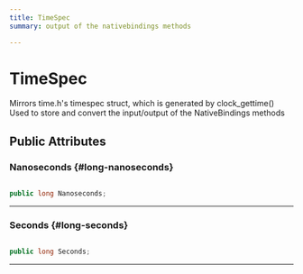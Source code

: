 ```yaml
---
title: TimeSpec
summary: output of the nativebindings methods 

---
```


# TimeSpec




Mirrors time.h's timespec struct, which is generated by clock&#95;gettime() Used to store and convert the input/output of the NativeBindings methods   





## Public Attributes

### Nanoseconds {#long-nanoseconds}

```csharp

public long Nanoseconds;

```






-----------

### Seconds {#long-seconds}

```csharp

public long Seconds;

```






-----------

